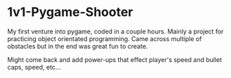 # 1v1-Pygame-Shooter
My first venture into pygame, coded in a couple hours.
Mainly a project for practicing object orientated programming.
Came across multiple of obstacles but in the end was great fun to create.

Might come back and add power-ups that effect player's speed and bullet caps, speed, etc...
